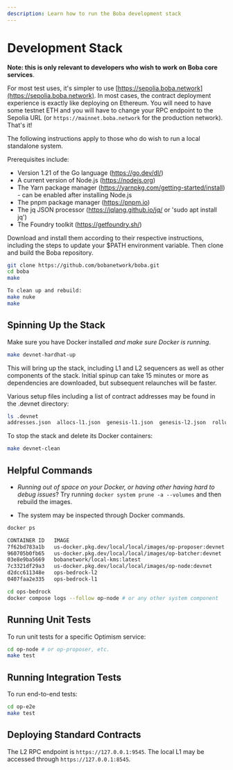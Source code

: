 ```yaml
---
description: Learn how to run the Boba development stack
---
```


# Development Stack

**Note: this is only relevant to developers who wish to work on Boba core services**.

For most test uses, it's simpler to use [https://sepolia.boba.network](https://sepolia.boba.network). In most cases, the contract deployment experience is exactly like deploying on Ethereum. You will need to have some testnet ETH and you will have to change your RPC endpoint to the Sepolia URL (or `https://mainnet.boba.network` for the production network). That's it!

The following instructions apply to those who do wish to run a local standalone system.

Prerequisites include:
* Version 1.21 of the Go language (https://go.dev/dl/)
* A current version of Node.js (https://nodejs.org)
* The Yarn package manager (https://yarnpkg.com/getting-started/install) - can be enabled after installing Node.js
* The pnpm package manager (https://pnpm.io)
* The jq JSON processor (https://jqlang.github.io/jq/ or 'sudo apt install jq')
* The Foundry toolkit (https://getfoundry.sh/)

Download and install them according to their respective instructions, including the steps to update your $PATH environment variable. Then clone and build the Boba repository.

```bash
git clone https://github.com/bobanetwork/boba.git
cd boba
make
```

```bash
To clean up and rebuild:
make nuke
make
```

## Spinning Up the Stack

Make sure you have Docker installed _and make sure Docker is running_.

```bash
make devnet-hardhat-up
```

This will bring up the stack, including L1 and L2 sequencers as well as other components of the stack. Initial spinup can take 15 minutes or more as dependencies are downloaded, but subsequent relaunches will be faster.

Various setup files including a list of contract addresses may be found in the .devnet directory:
```bash
ls .devnet
addresses.json  allocs-l1.json  genesis-l1.json  genesis-l2.json  rollup.json  test-jwt-secret.txt
```

To stop the stack and delete its Docker containers:
```bash
make devnet-clean
```

## Helpful Commands

* _Running out of space on your Docker, or having other having hard to debug issues_? Try running `docker system prune -a --volumes` and then rebuild the images.

* The system may be inspected through Docker commands.
```bash
docker ps

CONTAINER ID   IMAGE                                                     COMMAND                  CREATED         STATUS         PORTS                                                                                                                                                                        NAMES
7f62bd783a1b   us-docker.pkg.dev/local/local/images/op-proposer:devnet   "op-proposer"            2 minutes ago   Up 2 minutes   0.0.0.0:6062->6060/tcp, :::6062->6060/tcp, 0.0.0.0:7302->7300/tcp, :::7302->7300/tcp, 0.0.0.0:6546->8545/tcp, :::6546->8545/tcp                                              ops-bedrock-op-proposer-1
960705b0fb65   us-docker.pkg.dev/local/local/images/op-batcher:devnet    "op-batcher"             2 minutes ago   Up 2 minutes   0.0.0.0:6061->6060/tcp, :::6061->6060/tcp, 0.0.0.0:7301->7300/tcp, :::7301->7300/tcp, 0.0.0.0:6545->8545/tcp, :::6545->8545/tcp                                              ops-bedrock-op-batcher-1
03e8e9ba5669   bobanetwork/local-kms:latest                              "local-kms"              2 minutes ago   Up 2 minutes   0.0.0.0:8888->8888/tcp, :::8888->8888/tcp                                                                                                                                    ops-bedrock-kms-1
7c3321df29a3   us-docker.pkg.dev/local/local/images/op-node:devnet       "op-node --l1=ws://l\u2026"   2 minutes ago   Up 2 minutes   0.0.0.0:6060->6060/tcp, :::6060->6060/tcp, 0.0.0.0:7300->7300/tcp, :::7300->7300/tcp, 0.0.0.0:9003->9003/tcp, :::9003->9003/tcp, 0.0.0.0:7545->8545/tcp, :::7545->8545/tcp   ops-bedrock-op-node-1
d2dcc611348e   ops-bedrock-l2                                            "/bin/sh /home/boba/\u2026"   2 minutes ago   Up 2 minutes   8080/tcp, 8546/tcp, 8551/tcp, 9090/tcp, 30303/tcp, 30303/udp, 42069/tcp, 42069/udp, 0.0.0.0:8060->6060/tcp, :::8060->6060/tcp, 0.0.0.0:9545->8545/tcp, :::9545->8545/tcp     ops-bedrock-l2-1
0407faa2e335   ops-bedrock-l1                                            "/bin/bash /entrypoi\u2026"   7 minutes ago   Up 7 minutes   0.0.0.0:8545-8546->8545-8546/tcp, :::8545-8546->8545-8546/tcp, 30303/tcp, 30303/udp, 0.0.0.0:7060->6060/tcp, :::7060->6060/tcp                                               ops-bedrock-l1-1

cd ops-bedrock
docker compose logs --follow op-node # or any other system component
```

## Running Unit Tests

To run unit tests for a specific Optimism service:

```bash
cd op-node # or op-proposer, etc.
make test
```

## Running Integration Tests

To run end-to-end tests:

```bash
cd op-e2e
make test
```

## Deploying Standard Contracts

The L2 RPC endpoint is `https://127.0.0.1:9545`. The local L1 may be accessed through `https://127.0.0.1:8545`.
